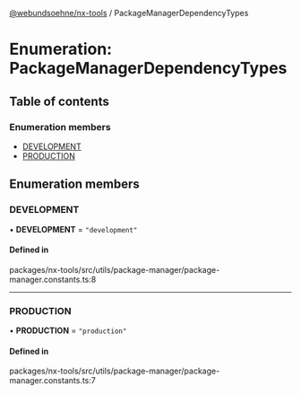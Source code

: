 [@webundsoehne/nx-tools](../README.md) / PackageManagerDependencyTypes

# Enumeration: PackageManagerDependencyTypes

## Table of contents

### Enumeration members

- [DEVELOPMENT](PackageManagerDependencyTypes.md#development)
- [PRODUCTION](PackageManagerDependencyTypes.md#production)

## Enumeration members

### DEVELOPMENT

• **DEVELOPMENT** = `"development"`

#### Defined in

packages/nx-tools/src/utils/package-manager/package-manager.constants.ts:8

---

### PRODUCTION

• **PRODUCTION** = `"production"`

#### Defined in

packages/nx-tools/src/utils/package-manager/package-manager.constants.ts:7
